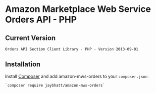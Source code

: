 Amazon Marketplace Web Service Orders API - PHP
=================================================

Current Version
---------------

`Orders API Section Client Library - PHP - Version 2013-09-01`


Installation
------------

Install [Composer](http://getcomposer.org/) and add amazon-mws-orders to your `composer.json`:

    `composer require jaybhatt/amazon-mws-orders`


